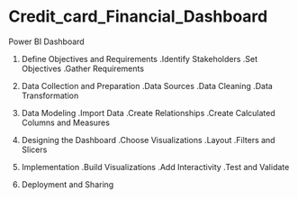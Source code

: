 # Credit_card_Financial_Dashboard
Power BI Dashboard
1. Define Objectives and Requirements
   .Identify Stakeholders
   .Set Objectives
   .Gather Requirements
   
2. Data Collection and Preparation
    .Data Sources
    .Data Cleaning
    .Data Transformation
   
5. Data Modeling
   .Import Data
   .Create Relationships
   .Create Calculated Columns and Measures
   
6. Designing the Dashboard
   .Choose Visualizations
   .Layout
   .Filters and Slicers
   
7. Implementation
   .Build Visualizations
   .Add Interactivity
   .Test and Validate
   
8. Deployment and Sharing
